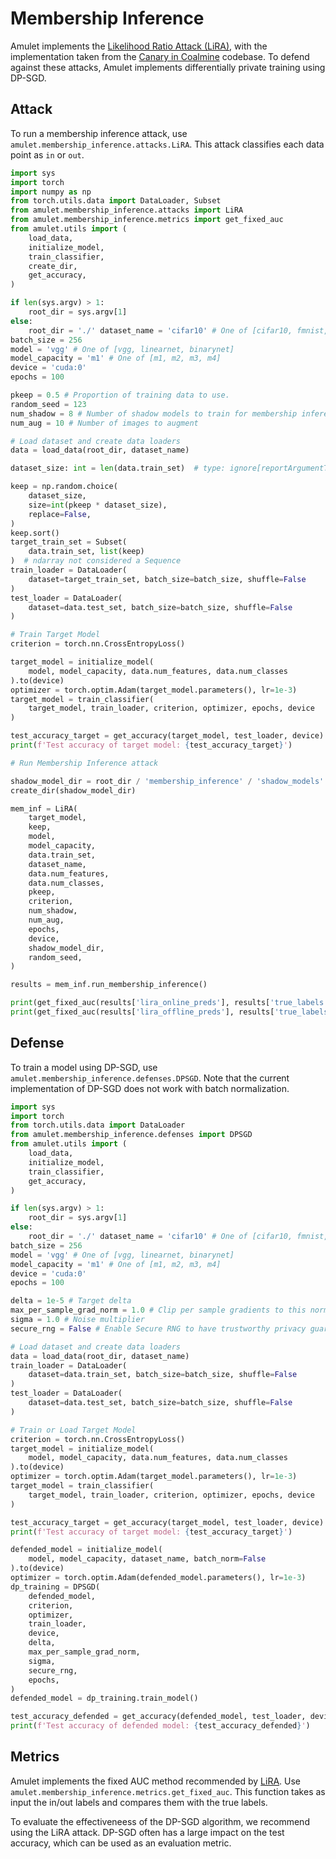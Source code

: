 # Membership Inference
Amulet implements the [Likelihood Ratio Attack (LiRA)](https://openreview.net/pdf?id=inPTplK-O6V), with the implementation taken from the [Canary in Coalmine](https://github.com/YuxinWenRick/canary-in-a-coalmine) codebase.
To defend against these attacks, Amulet implements differentially private training using DP-SGD.

## Attack
To run a membership inference attack, use `amulet.membership_inference.attacks.LiRA`.
This attack classifies each data point as `in` or `out`.

```python
import sys
import torch
import numpy as np
from torch.utils.data import DataLoader, Subset
from amulet.membership_inference.attacks import LiRA
from amulet.membership_inference.metrics import get_fixed_auc
from amulet.utils import (
    load_data,
    initialize_model,
    train_classifier,
    create_dir,
    get_accuracy,
)

if len(sys.argv) > 1:
    root_dir = sys.argv[1]
else:
    root_dir = './' dataset_name = 'cifar10' # One of [cifar10, fmnist, census, lfw]
batch_size = 256
model = 'vgg' # One of [vgg, linearnet, binarynet]
model_capacity = 'm1' # One of [m1, m2, m3, m4]
device = 'cuda:0'
epochs = 100

pkeep = 0.5 # Proportion of training data to use.
random_seed = 123
num_shadow = 8 # Number of shadow models to train for membership inference
num_aug = 10 # Number of images to augment

# Load dataset and create data loaders
data = load_data(root_dir, dataset_name)

dataset_size: int = len(data.train_set)  # type: ignore[reportArgumentType]

keep = np.random.choice(
    dataset_size,
    size=int(pkeep * dataset_size),
    replace=False,
)
keep.sort()
target_train_set = Subset(
    data.train_set, list(keep)
)  # ndarray not considered a Sequence
train_loader = DataLoader(
    dataset=target_train_set, batch_size=batch_size, shuffle=False
)
test_loader = DataLoader(
    dataset=data.test_set, batch_size=batch_size, shuffle=False
)

# Train Target Model
criterion = torch.nn.CrossEntropyLoss()

target_model = initialize_model(
    model, model_capacity, data.num_features, data.num_classes
).to(device)
optimizer = torch.optim.Adam(target_model.parameters(), lr=1e-3)
target_model = train_classifier(
    target_model, train_loader, criterion, optimizer, epochs, device
)

test_accuracy_target = get_accuracy(target_model, test_loader, device)
print(f'Test accuracy of target model: {test_accuracy_target}')

# Run Membership Inference attack

shadow_model_dir = root_dir / 'membership_inference' / 'shadow_models'
create_dir(shadow_model_dir)

mem_inf = LiRA(
    target_model,
    keep,
    model,
    model_capacity,
    data.train_set,
    dataset_name,
    data.num_features,
    data.num_classes,
    pkeep,
    criterion,
    num_shadow,
    num_aug,
    epochs,
    device,
    shadow_model_dir,
    random_seed,
)

results = mem_inf.run_membership_inference()

print(get_fixed_auc(results['lira_online_preds'], results['true_labels']))
print(get_fixed_auc(results['lira_offline_preds'], results['true_labels']))


```

## Defense
To train a model using DP-SGD, use `amulet.membership_inference.defenses.DPSGD`.
Note that the current implementation of DP-SGD does not work with batch normalization.

```python
import sys
import torch
from torch.utils.data import DataLoader
from amulet.membership_inference.defenses import DPSGD
from amulet.utils import (
    load_data,
    initialize_model,
    train_classifier,
    get_accuracy,
)

if len(sys.argv) > 1:
    root_dir = sys.argv[1]
else:
    root_dir = './' dataset_name = 'cifar10' # One of [cifar10, fmnist, census, lfw]
batch_size = 256
model = 'vgg' # One of [vgg, linearnet, binarynet]
model_capacity = 'm1' # One of [m1, m2, m3, m4]
device = 'cuda:0'
epochs = 100

delta = 1e-5 # Target delta
max_per_sample_grad_norm = 1.0 # Clip per sample gradients to this norm
sigma = 1.0 # Noise multiplier
secure_rng = False # Enable Secure RNG to have trustworthy privacy guarantees. Comes at a performance cost

# Load dataset and create data loaders
data = load_data(root_dir, dataset_name)
train_loader = DataLoader(
    dataset=data.train_set, batch_size=batch_size, shuffle=False
)
test_loader = DataLoader(
    dataset=data.test_set, batch_size=batch_size, shuffle=False
)

# Train or Load Target Model
criterion = torch.nn.CrossEntropyLoss()
target_model = initialize_model(
    model, model_capacity, data.num_features, data.num_classes
).to(device)
optimizer = torch.optim.Adam(target_model.parameters(), lr=1e-3)
target_model = train_classifier(
    target_model, train_loader, criterion, optimizer, epochs, device
)

test_accuracy_target = get_accuracy(target_model, test_loader, device)
print(f'Test accuracy of target model: {test_accuracy_target}')

defended_model = initialize_model(
    model, model_capacity, dataset_name, batch_norm=False
).to(device)
optimizer = torch.optim.Adam(defended_model.parameters(), lr=1e-3)
dp_training = DPSGD(
    defended_model,
    criterion,
    optimizer,
    train_loader,
    device,
    delta,
    max_per_sample_grad_norm,
    sigma,
    secure_rng,
    epochs,
)
defended_model = dp_training.train_model()

test_accuracy_defended = get_accuracy(defended_model, test_loader, device)
print(f'Test accuracy of defended model: {test_accuracy_defended}')
```

## Metrics
Amulet implements the fixed AUC method recommended by [LiRA](https://openreview.net/pdf?id=inPTplK-O6V).
Use `amulet.membership_inference.metrics.get_fixed_auc`.
This function takes as input the in/out labels and compares them with the true labels.

To evaluate the effectiveneess of the DP-SGD algorithm, we recommend using the LiRA attack.
DP-SGD often has a large impact on the test accuracy, which can be used as an evaluation metric.
